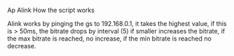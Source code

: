 Ap Alink
How the script works

Alink works by pinging the gs to 192.168.0.1, it takes the highest value, if this is > 50ms, the bitrate drops by interval (5) if smaller increases the bitrate, if the max bitrate is reached, no increase, if the min bitrate is reached no decrease.

